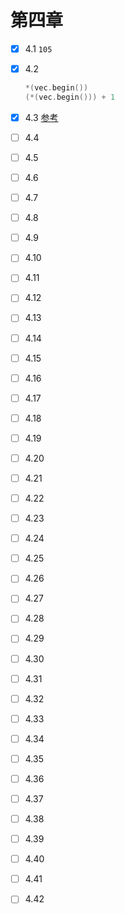 # 第四章
- [x] 4.1
    `105`
- [x] 4.2
    ```cpp
    *(vec.begin())
    (*(vec.begin())) + 1
    ```

- [x] 4.3
    [参考](https://blog.csdn.net/wmaoshu/article/details/50115721)
- [ ] 4.4
- [ ] 4.5
- [ ] 4.6
- [ ] 4.7
- [ ] 4.8
- [ ] 4.9
- [ ] 4.10
- [ ] 4.11
- [ ] 4.12
- [ ] 4.13
- [ ] 4.14
- [ ] 4.15
- [ ] 4.16
- [ ] 4.17
- [ ] 4.18
- [ ] 4.19
- [ ] 4.20
- [ ] 4.21
- [ ] 4.22
- [ ] 4.23
- [ ] 4.24
- [ ] 4.25
- [ ] 4.26
- [ ] 4.27
- [ ] 4.28
- [ ] 4.29
- [ ] 4.30
- [ ] 4.31
- [ ] 4.32
- [ ] 4.33
- [ ] 4.34
- [ ] 4.35
- [ ] 4.36
- [ ] 4.37
- [ ] 4.38
- [ ] 4.39
- [ ] 4.40
- [ ] 4.41
- [ ] 4.42
